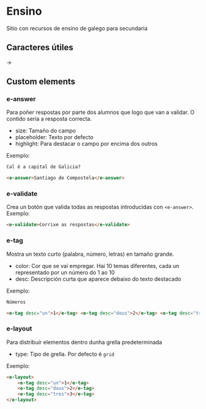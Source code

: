 # Ensino

Sitio con recursos de ensino de galego para secundaria

## Caracteres útiles

→ 

## Custom elements

### e-answer

Para poñer respostas por parte dos alumnos que logo que van a validar. O contido sería a resposta correcta.

- size: Tamaño do campo
- placeholder: Texto por defecto
- highlight: Para destacar o campo por encima dos outros

Exemplo:

```html
Cal é a capital de Galicia?

<e-answer>Santiago de Compostela</e-answer>
```

### e-validate

Crea un botón que valida todas as respostas introducidas con `<e-answer>`. Exemplo:

```html
<e-validate>Corrixe as respostas</e-validate>
```

### e-tag

Mostra un texto curto (palabra, número, letras) en tamaño grande.

- color: Cor que se vai empregar. Hai 10 temas diferentes, cada un representado por un número do 1 ao 10
- desc: Descripción curta que aparece debaixo do texto destacado

Exemplo:

```html
Números

<e-tag desc="un">1</e-tag> <e-tag desc="dous">2</e-tag> <e-tag desc="tres">3</e-tag>
```

### e-layout

Para distribuír elementos dentro dunha grella predeterminada

- type: Tipo de grella. Por defecto é `grid`

Exemplo:

```html
<e-layout>
    <e-tag desc="un">1</e-tag>
    <e-tag desc="dous">2</e-tag>
    <e-tag desc="tres">3</e-tag>
</e-layout>
```
